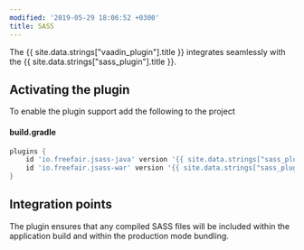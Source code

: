 ```yaml
---
modified: '2019-05-29 18:06:52 +0300'
title: SASS
---
```


The {{ site.data.strings["vaadin_plugin"].title }} integrates seamlessly with the {{ site.data.strings["sass_plugin"].title }}.

## Activating the plugin

To enable the plugin support add the following to the project

#### build.gradle
```groovy
plugins {
    id 'io.freefair.jsass-java' version '{{ site.data.strings["sass_plugin"].version }}'
    id 'io.freefair.jsass-war' version '{{ site.data.strings["sass_plugin"].version }}'
}
```

## Integration points

The plugin ensures that any compiled SASS files will be included within the application build and within the production mode bundling.